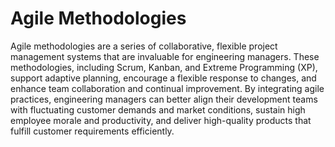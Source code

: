 # Agile Methodologies

Agile methodologies are a series of collaborative, flexible project management systems that are invaluable for engineering managers. These methodologies, including Scrum, Kanban, and Extreme Programming (XP), support adaptive planning, encourage a flexible response to changes, and enhance team collaboration and continual improvement. By integrating agile practices, engineering managers can better align their development teams with fluctuating customer demands and market conditions, sustain high employee morale and productivity, and deliver high-quality products that fulfill customer requirements efficiently.
